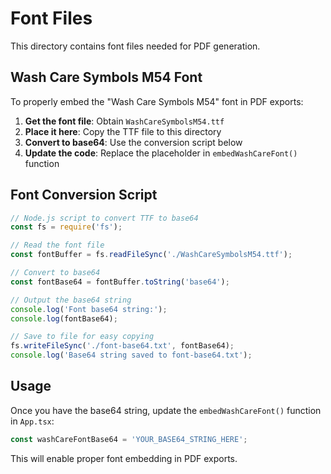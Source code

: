# Font Files

This directory contains font files needed for PDF generation.

## Wash Care Symbols M54 Font

To properly embed the "Wash Care Symbols M54" font in PDF exports:

1. **Get the font file**: Obtain `WashCareSymbolsM54.ttf` 
2. **Place it here**: Copy the TTF file to this directory
3. **Convert to base64**: Use the conversion script below
4. **Update the code**: Replace the placeholder in `embedWashCareFont()` function

## Font Conversion Script

```javascript
// Node.js script to convert TTF to base64
const fs = require('fs');

// Read the font file
const fontBuffer = fs.readFileSync('./WashCareSymbolsM54.ttf');

// Convert to base64
const fontBase64 = fontBuffer.toString('base64');

// Output the base64 string
console.log('Font base64 string:');
console.log(fontBase64);

// Save to file for easy copying
fs.writeFileSync('./font-base64.txt', fontBase64);
console.log('Base64 string saved to font-base64.txt');
```

## Usage

Once you have the base64 string, update the `embedWashCareFont()` function in `App.tsx`:

```javascript
const washCareFontBase64 = 'YOUR_BASE64_STRING_HERE';
```

This will enable proper font embedding in PDF exports.
